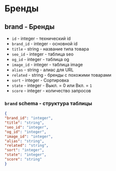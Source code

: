# Бренды
## brand - Бренды
- `id` - integer - технический id
- `brand_id` - integer - основной id
- `title` - string - название типа товара
- `seo_id` - integer - таблица seo
- `og_id` - integer - таблица og
- `image_id` - integer - таблица image
- `alias` - string - алиас для URL
- `related` - string - бренды с похожими товарами
- `sort` - integer - Сортировка
- `state` - integer - Выкл. = 0 или Вкл. = `1`
- `score` - integer - количество запросов
### `brand` schema - структура таблицы
```json
{
"brand_id": "integer",
"title": "string",
"seo_id": "integer",
"og_id": "integer",
"image_id": "integer",
"alias": "string",
"related": "string",
"sort": "integer",
"state": "integer",
"score": "string"
}
```
